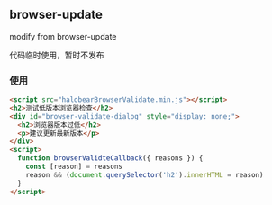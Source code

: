 ## browser-update

modify from browser-update

代码临时使用，暂时不发布

### 使用

```html
<script src="halobearBrowserValidate.min.js"></script>
<h2>测试低版本浏览器检查</h2>
<div id="browser-validate-dialog" style="display: none;">
  <h2>浏览器版本过低</h2>
  <p>建议更新最新版本</p>
</div>
<script>
  function browserValidteCallback({ reasons }) {
    const [reason] = reasons
    reason && (document.querySelector('h2').innerHTML = reason)
  }
</script>
```
